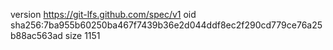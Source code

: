 version https://git-lfs.github.com/spec/v1
oid sha256:7ba955b60250ba467f7439b36e2d044ddf8ec2f290cd779ce76a25b88ac563ad
size 1151
